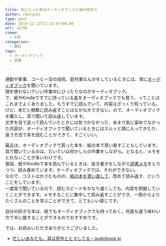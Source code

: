 ```yaml
---
title: 気に入った本はオーディオブックと紙の両方で
author: choiyaki
type: post
date: 2019-12-12T21:23:07+00:00
url: /p746
views:
  - 536
categories:
  - 雑記
tags:
  - オーディオブック
  - 読書

---
```

通勤や家事、コーヒー豆の焙煎、庭作業なんかをしているときには、常に[オーディオブック][1]を聞いています。  
頭を使わないでいい作業中にぴったりなのがオーディオブック。  
で、紙やKindleですでに持っている[本][2]をオーディオブックでも買う、ってことはこれまでよくありました。もうすでに読んでいて、内容はざっくり知っている。けど、本だと頻繁に読み返すことはなかなかできない。ので、オーディオブックを購入し、耳で聞いて読み返しています。  
文字を目で追って読んでいたときには気づかなかった、あまり気に留めてなかった内容が、オーディオブックで聞いているときにはスルッと頭に入ってきたり、違う方法で本を読むことかできて、すごくいい。

最近は、オーディオブックで買った本を、紙の本で買い直すこともしています。  
耳で聞いているのは、たいていは何かしらの作業をしながら。となると、メモをとれないことが多いわけです。  
普段、紙やKindleで本を読んでいるときは、抜き書きをしながら[読書メモ][3]をとりつつ、読み進めています。オーディオブックでは、それができない。  
なので、コストはかさむものの、[紙の本を買い直して][4]、改めて読み返す、ということをしています。  
一度耳で聞いているので、読むスピードをかなり速くしても、内容を把握していくことができます。メモすることに集中して読み返すことができ、一冊からよりたくさんのことを学ぶことができて、とてもいい感じです。

自分の好きな本は、紙でもオーディオブックでも持っておく。何度も違う味わい方で半に接することができるのでおすすめです。

では、お読みいただきありがとうございました。

  * [忙しいあなたも、耳は意外とヒマしてる &#8211; audiobook.jp][5]

 [1]: https://scrapbox.io/choiyaki-hondana/%E3%82%AA%E3%83%BC%E3%83%87%E3%82%A3%E3%82%AA%E3%83%96%E3%83%83%E3%82%AF
 [2]: https://scrapbox.io/choiyaki-hondana/%E6%9C%AC
 [3]: https://scrapbox.io/choiyaki-hondana/%E8%AA%AD%E6%9B%B8%E3%83%A1%E3%83%A2
 [4]: https://choiyaki.com/?p=619
 [5]: https://audiobook.jp/